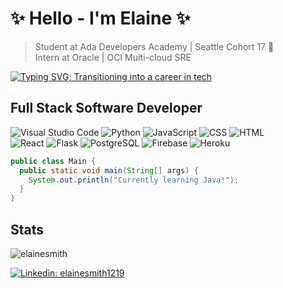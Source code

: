 # ✨ Hello - I'm Elaine ✨

> Student at Ada Developers Academy | Seattle Cohort 17 🦦 <br />
> Intern at Oracle | OCI Multi-cloud SRE


<!-- Typing SVG by DenverCoder1 - https://github.com/DenverCoder1/readme-typing-svg -->
[![Typing SVG; Transitioning into a career in tech](https://readme-typing-svg.herokuapp.com?font=Fira&pause=1000&width=435&lines=Transitioning+into+a+career+in+tech)](https://git.io/typing-svg)

## Full Stack Software Developer

<!-- Icon Shields/Badges - https://shields.io/ -->

![Visual Studio Code](https://img.shields.io/badge/Editor-VS_Code-informational?style=flat&logo=visual-studio-code&logoColor=white&color=blue)
![Python](https://img.shields.io/badge/Code-Python-informational?style=flat&logo=python&logoColor=white&color=blue)
![JavaScript](https://img.shields.io/badge/Code-JavaScript-informational?style=flat&logo=javascript&logoColor=white&color=blue)
![CSS](https://img.shields.io/badge/Code-CSS-informational?style=flat&logo=css3&logoColor=white&color=blue)
![HTML](https://img.shields.io/badge/Code-HTML-informational?style=flat&logo=html5&logoColor=white&color=blue) <br />
![React](https://img.shields.io/badge/Tools-React-informational?style=flat&logo=react&logoColor=white&color=blue)
![Flask](https://img.shields.io/badge/Tools-Flask-informational?style=flat&logo=flask&logoColor=white&color=blue)
![PostgreSQL](https://img.shields.io/badge/Tools-PostgreSQL-informational?style=flat&logo=postgresql&logoColor=white&color=blue)
![Firebase](https://img.shields.io/badge/Tools-Firebase-informational?style=flat&logo=firebase&logoColor=white&color=blue)
![Heroku](https://img.shields.io/badge/Tools-Heroku-informational?style=flat&logo=heroku&logoColor=white&color=blue)

```java
public class Main {
  public static void main(String[] args) {
    System.out.println("Currently learning Java!");
  }
}
```

## Stats

<img src="https://github-readme-stats.vercel.app/api?username=elainesmith&show_icons=true&theme=material-palenight" alt="elainesmith" />

[![Linkedin: elainesmith1219](https://img.shields.io/badge/-elainesmith1219-blue?style=flat-square&logo=Linkedin&logoColor=white&link=https://www.linkedin.com/in/elainesmith1219/)](https://www.linkedin.com/in/elainesmith1219/)
